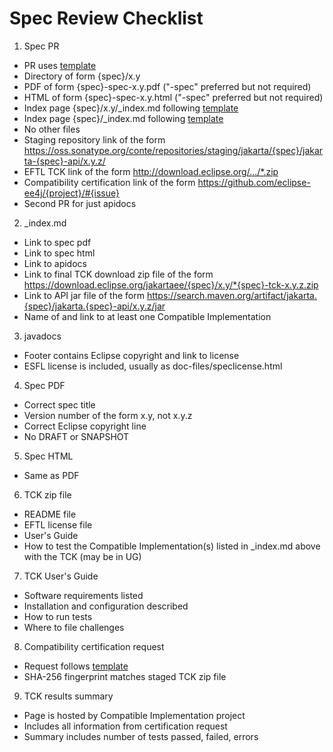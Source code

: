 # Spec Review Checklist

1. Spec PR
  * PR uses [template](https://github.com/jakartaee/specifications/blob/master/pull_request_template.md)
  * Directory of form {spec}/x.y
  * PDF of form {spec}-spec-x.y.pdf ("-spec" preferred but not required)
  * HTML of form {spec}-spec-x.y.html ("-spec" preferred but not required)
  * Index page {spec}/x.y/_index.md following [template](https://github.com/jakartaee/specification-committee/blob/master/spec_page_template.md)
  * Index page {spec}/_index.md following [template](https://github.com/jakartaee/specification-committee/blob/master/spec_index_template.md)
  * No other files
  * Staging repository link of the form https://oss.sonatype.org/conte/repositories/staging/jakarta/{spec}/jakarta-{spec}-api/x.y.z/
  * EFTL TCK link of the form http://download.eclipse.org/.../*.zip
  * Compatibility certification link of the form https://github.com/eclipse-ee4j/{project}/#{issue}
  * Second PR for just apidocs

2. _index.md
  * Link to spec pdf
  * Link to spec html
  * Link to apidocs
  * Link to final TCK download zip file of the form https://download.eclipse.org/jakartaee/{spec}/x.y/*{spec}-tck-x.y.z.zip
  * Link to API jar file of the form https://search.maven.org/artifact/jakarta.{spec}/jakarta.{spec}-api/x.y.z/jar
  * Name of and link to at least one Compatible Implementation

3. javadocs
  * Footer contains Eclipse copyright and link to license
  * ESFL license is included, usually as doc-files/speclicense.html

4. Spec PDF
  * Correct spec title
  * Version number of the form x.y, not x.y.z
  * Correct Eclipse copyright line
  * No DRAFT or SNAPSHOT

5. Spec HTML
  * Same as PDF

6. TCK zip file
  * README file
  * EFTL license file
  * User's Guide
  * How to test the Compatible Implementation(s) listed in _index.md above with the TCK (may be in UG)

7. TCK User's Guide
  * Software requirements listed
  * Installation and configuration described
  * How to run tests
  * Where to file challenges

8. Compatibility certification request
  * Request follows [template](https://github.com/jakartaee/specification-committee/blob/master/compatibility-certification-request.md)
  * SHA-256 fingerprint matches staged TCK zip file

9. TCK results summary
  * Page is hosted by Compatible Implementation project
  * Includes all information from certification request
  * Summary includes number of tests passed, failed, errors
